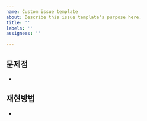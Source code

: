 ```yaml
---
name: Custom issue template
about: Describe this issue template's purpose here.
title: ''
labels: ''
assignees: ''

---
```


## 문제점
-

## 재현방법
-
